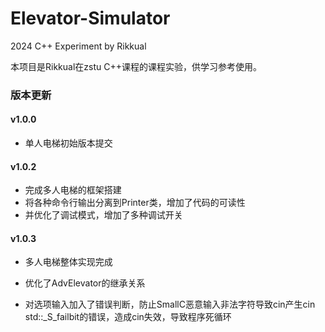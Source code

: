 # Elevator-Simulator
2024 C++ Experiment by Rikkual

本项目是Rikkual在zstu C++课程的课程实验，供学习参考使用。

### 版本更新

#### v1.0.0

- 单人电梯初始版本提交

#### v1.0.2

- 完成多人电梯的框架搭建
- 将各种命令行输出分离到Printer类，增加了代码的可读性
- 并优化了调试模式，增加了多种调试开关

#### v1.0.3 

- 多人电梯整体实现完成
- 优化了AdvElevator的继承关系

- 对选项输入加入了错误判断，防止SmallC恶意输入非法字符导致cin产生cin std::_S_failbit的错误，造成cin失效，导致程序死循环
